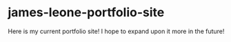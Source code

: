 # james-leone-portfolio-site

Here is my current portfolio site! I hope to expand upon it more in the future!
